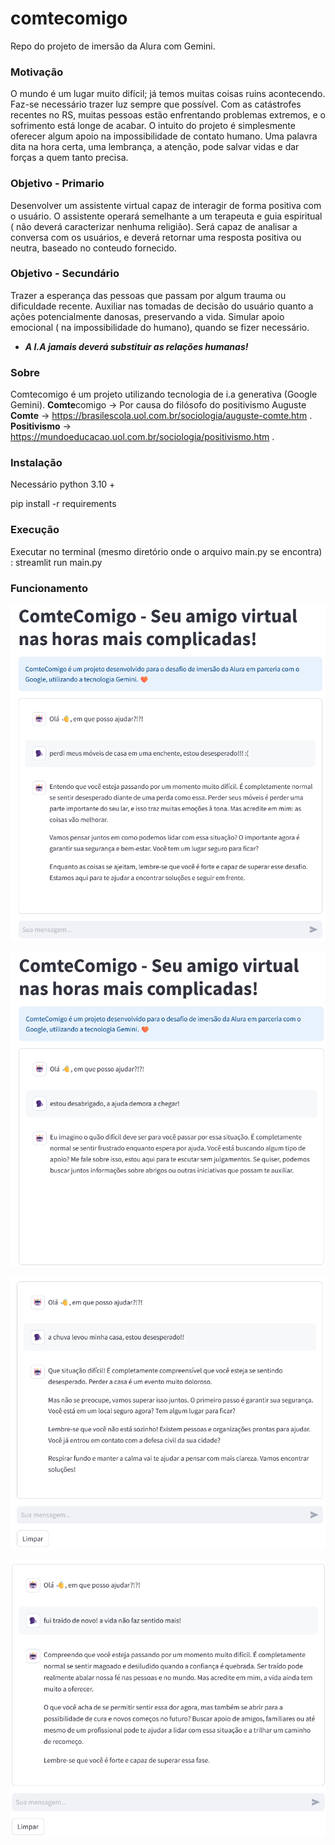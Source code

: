 # comtecomigo
Repo do projeto de imersão da Alura com Gemini.
### Motivação

O mundo é um lugar muito difícil; já temos muitas coisas ruins acontecendo. Faz-se necessário trazer luz sempre que possível.
Com as catástrofes recentes no RS, muitas pessoas estão enfrentando problemas extremos, e o sofrimento está longe de acabar. 
O intuito do projeto é simplesmente oferecer algum apoio na impossibilidade de contato humano.
Uma palavra dita na hora certa, uma lembrança, a atenção, pode salvar vidas e dar forças a quem tanto precisa.

### Objetivo - Primario

Desenvolver um assistente virtual capaz de interagir de forma positiva com o usuário.
O assistente operará semelhante a um terapeuta e guia espiritual ( não deverá caracterizar nenhuma religião).
Será capaz de analisar a conversa com os usuários, e deverá retornar uma resposta positiva ou neutra, baseado no conteudo fornecido.

### Objetivo - Secundário

Trazer a esperança das pessoas que passam por algum trauma ou dificuldade recente.
Auxiliar nas tomadas de decisão do usuário quanto a ações potencialmente danosas, preservando a vida.
Simular apoio emocional ( na impossibilidade do humano), quando se fizer necessário.
* ***A I.A jamais deverá substituir as relações humanas!***

### Sobre

Comtecomigo é um projeto utilizando tecnologia de i.a generativa (Google Gemini).
**Comte**comigo -> Por causa do filósofo do positivismo Auguste **Comte** -> https://brasilescola.uol.com.br/sociologia/auguste-comte.htm .
**Positivismo** -> https://mundoeducacao.uol.com.br/sociologia/positivismo.htm .

### Instalação

Necessário python 3.10 +

pip install -r requirements

### Execução

Executar no terminal (mesmo diretório onde o arquivo main.py se encontra) : streamlit run main.py

### Funcionamento

![Alt text](imagens/COMTE1.png)

![Alt text](imagens/COMTE2.png)

![Alt text](imagens/COMTE3.png)

![Alt text](imagens/COMTE4.png)



